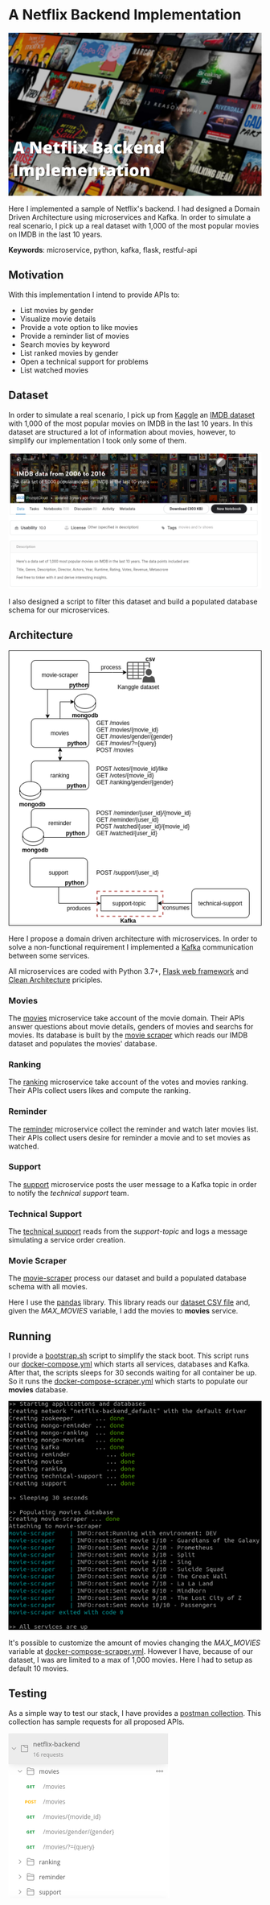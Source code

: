 # A Netflix Backend Implementation

![banner](./assets/banner.png)

Here I implemented a sample of Netflix's backend. I had designed a Domain Driven Architecture using microservices and Kafka. In order to simulate a real scenario, I pick up a real dataset with 1,000 of the most popular movies on IMDB in the last 10 years.

**Keywords**: microservice, python, kafka, flask, restful-api

## Motivation


With this implementation I intend to provide APIs to:
- List movies by gender
- Visualize movie details
- Provide a vote option to like movies
- Provide a reminder list of movies
- Search movies by keyword
- List ranked movies by gender
- Open a technical support for problems
- List watched movies


## Dataset

In order to simulate a real scenario, I pick up from [Kaggle](https://www.kaggle.com/) an [IMDB dataset](https://www.kaggle.com/PromptCloudHQ/imdb-data) with 1,000 of the most popular movies on IMDB in the last 10 years. In this dataset are structured a lot of information about movies, however, to simplify our implementation I took only some of them.

![IMDB Dataset](./assets/imdb-dataset.png)

I also designed a script to filter this dataset and build a populated database schema for our microservices.

## Architecture

![Architecture](./assets/architecture.png)

Here I propose a domain driven architecture with microservices. In order to solve a non-functional requirement I implemented a [Kafka](https://kafka.apache.org/) communication between some services.

All microservices are coded with Python 3.7+, [Flask web framework](https://flask.palletsprojects.com/en/1.1.x/) and [Clean Architecture](https://blog.cleancoder.com/uncle-bob/2012/08/13/the-clean-architecture.html) priciples.

### Movies

The [movies](./movies) microservice take account of the movie domain. Their APIs answer questions about movie details, genders of movies and searchs for movies. Its database is built by the [movie scraper](./movie-scraper) which reads our IMDB dataset and populates the movies' database.

### Ranking

The [ranking](./ranking) microservice take account of the votes and movies ranking. Their APIs collect users likes and compute the ranking. 

### Reminder

The [reminder](./reminder) microservice collect the reminder and watch later movies list. Their APIs collect users desire for reminder a movie and to set movies as watched.

### Support

The [support](./support) microservice posts the user message to a Kafka topic in order to notify the _technical support_ team.

### Technical Support

The [technical support](./technical-support) reads from the _support-topic_ and logs a message simulating a service order creation.

### Movie Scraper

The [movie-scraper](./movie-scraper) process our dataset and build a populated database schema with all movies.

Here I use the [pandas](https://pandas.pydata.org/) library. This library reads our [dataset CSV file](./movie-scraper/resources/dataset/IMDB-Movie-Data.csv) and, given the _MAX_MOVIES_ variable, I add the movies to **movies** service.

## Running 

I provide a [bootstrap.sh](./bootstrap.sh) script to simplify the stack boot. This script runs our [docker-compose.yml](./docker-compose.yml) which starts all services, databases and Kafka. After that, the scripts sleeps for 30 seconds waiting for all container be up. So it runs the [docker-compose-scraper.yml](docker-compose-scraper.yml) which starts to populate our **movies** database. 

![bootstrap script output](./assets/bootstrap.png)

It's possible to customize the amount of movies changing the _MAX_MOVIES_ variable at [docker-compose-scraper.yml](docker-compose-scraper.yml). However I have, because of our dataset, I was are limited to a max of 1,000 movies. Here I had to setup as default 10 movies. 

## Testing

As a simple way to test our stack, I have provides a [postman collection](netflix-backend.postman_collection.json). This collection has sample requests for all proposed APIs.

![Postman collection](./assets/postman.png)
